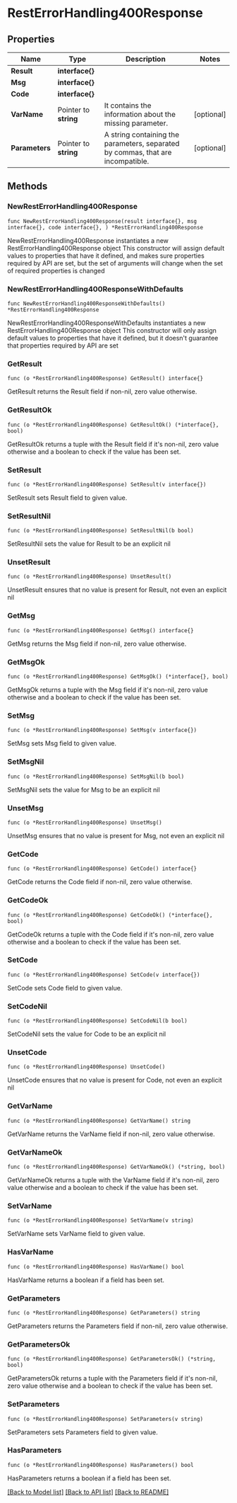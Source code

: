 # RestErrorHandling400Response

## Properties

Name | Type | Description | Notes
------------ | ------------- | ------------- | -------------
**Result** | **interface{}** |  | 
**Msg** | **interface{}** |  | 
**Code** | **interface{}** |  | 
**VarName** | Pointer to **string** | It contains the information about the missing parameter.  | [optional] 
**Parameters** | Pointer to **string** | A string containing the parameters, separated by commas, that are incompatible.  | [optional] 

## Methods

### NewRestErrorHandling400Response

`func NewRestErrorHandling400Response(result interface{}, msg interface{}, code interface{}, ) *RestErrorHandling400Response`

NewRestErrorHandling400Response instantiates a new RestErrorHandling400Response object
This constructor will assign default values to properties that have it defined,
and makes sure properties required by API are set, but the set of arguments
will change when the set of required properties is changed

### NewRestErrorHandling400ResponseWithDefaults

`func NewRestErrorHandling400ResponseWithDefaults() *RestErrorHandling400Response`

NewRestErrorHandling400ResponseWithDefaults instantiates a new RestErrorHandling400Response object
This constructor will only assign default values to properties that have it defined,
but it doesn't guarantee that properties required by API are set

### GetResult

`func (o *RestErrorHandling400Response) GetResult() interface{}`

GetResult returns the Result field if non-nil, zero value otherwise.

### GetResultOk

`func (o *RestErrorHandling400Response) GetResultOk() (*interface{}, bool)`

GetResultOk returns a tuple with the Result field if it's non-nil, zero value otherwise
and a boolean to check if the value has been set.

### SetResult

`func (o *RestErrorHandling400Response) SetResult(v interface{})`

SetResult sets Result field to given value.


### SetResultNil

`func (o *RestErrorHandling400Response) SetResultNil(b bool)`

 SetResultNil sets the value for Result to be an explicit nil

### UnsetResult
`func (o *RestErrorHandling400Response) UnsetResult()`

UnsetResult ensures that no value is present for Result, not even an explicit nil
### GetMsg

`func (o *RestErrorHandling400Response) GetMsg() interface{}`

GetMsg returns the Msg field if non-nil, zero value otherwise.

### GetMsgOk

`func (o *RestErrorHandling400Response) GetMsgOk() (*interface{}, bool)`

GetMsgOk returns a tuple with the Msg field if it's non-nil, zero value otherwise
and a boolean to check if the value has been set.

### SetMsg

`func (o *RestErrorHandling400Response) SetMsg(v interface{})`

SetMsg sets Msg field to given value.


### SetMsgNil

`func (o *RestErrorHandling400Response) SetMsgNil(b bool)`

 SetMsgNil sets the value for Msg to be an explicit nil

### UnsetMsg
`func (o *RestErrorHandling400Response) UnsetMsg()`

UnsetMsg ensures that no value is present for Msg, not even an explicit nil
### GetCode

`func (o *RestErrorHandling400Response) GetCode() interface{}`

GetCode returns the Code field if non-nil, zero value otherwise.

### GetCodeOk

`func (o *RestErrorHandling400Response) GetCodeOk() (*interface{}, bool)`

GetCodeOk returns a tuple with the Code field if it's non-nil, zero value otherwise
and a boolean to check if the value has been set.

### SetCode

`func (o *RestErrorHandling400Response) SetCode(v interface{})`

SetCode sets Code field to given value.


### SetCodeNil

`func (o *RestErrorHandling400Response) SetCodeNil(b bool)`

 SetCodeNil sets the value for Code to be an explicit nil

### UnsetCode
`func (o *RestErrorHandling400Response) UnsetCode()`

UnsetCode ensures that no value is present for Code, not even an explicit nil
### GetVarName

`func (o *RestErrorHandling400Response) GetVarName() string`

GetVarName returns the VarName field if non-nil, zero value otherwise.

### GetVarNameOk

`func (o *RestErrorHandling400Response) GetVarNameOk() (*string, bool)`

GetVarNameOk returns a tuple with the VarName field if it's non-nil, zero value otherwise
and a boolean to check if the value has been set.

### SetVarName

`func (o *RestErrorHandling400Response) SetVarName(v string)`

SetVarName sets VarName field to given value.

### HasVarName

`func (o *RestErrorHandling400Response) HasVarName() bool`

HasVarName returns a boolean if a field has been set.

### GetParameters

`func (o *RestErrorHandling400Response) GetParameters() string`

GetParameters returns the Parameters field if non-nil, zero value otherwise.

### GetParametersOk

`func (o *RestErrorHandling400Response) GetParametersOk() (*string, bool)`

GetParametersOk returns a tuple with the Parameters field if it's non-nil, zero value otherwise
and a boolean to check if the value has been set.

### SetParameters

`func (o *RestErrorHandling400Response) SetParameters(v string)`

SetParameters sets Parameters field to given value.

### HasParameters

`func (o *RestErrorHandling400Response) HasParameters() bool`

HasParameters returns a boolean if a field has been set.


[[Back to Model list]](../README.md#documentation-for-models) [[Back to API list]](../README.md#documentation-for-api-endpoints) [[Back to README]](../README.md)


